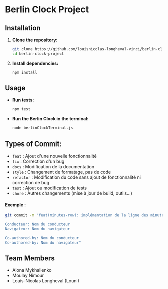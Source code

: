 # Berlin Clock Project

## Installation

1. **Clone the repository:**

   ```bash
   git clone https://github.com/louisnicolas-longheval-vinci/berlin-clock-project.git
   cd berlin-clock-project
   ```

2. **Install dependencies:**

   ```bash
   npm install
   ```

## Usage

- **Run tests:**

  ```bash
  npm test
  ```

- **Run the Berlin Clock in the terminal:**

  ```bash
  node berlinClockTerminal.js
  ```

## Types of Commit:
- `feat` : Ajout d'une nouvelle fonctionnalité
- `fix` : Correction d'un bug
- `docs` : Modification de la documentation
- `style` : Changement de formatage, pas de code
- `refactor` : Modification du code sans ajout de fonctionnalité ni correction de bug
- `test` : Ajout ou modification de tests
- `chore` : Autres changements (mise à jour de build, outils...)

#### Exemple :
```bash
git commit -m "feat(minutes-row): implémentation de la ligne des minutes simples

Conducteur: Nom du conducteur
Navigateur: Nom du navigateur

Co-authored-by: Nom du conducteur
Co-authored-by: Nom du navigateur"

```

## Team Members 
- Alona Mykhailenko
- Moulay Nimour
- Louis-Nicolas Longheval (Louni)
